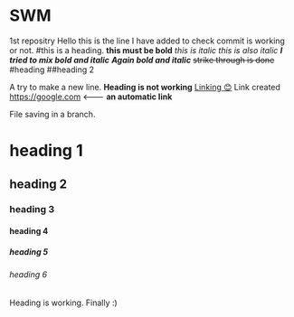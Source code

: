 # SWM
1st repositry
Hello this is the line I have added to check commit is working or not.
#this is a heading.
**this must be bold**
*this is italic*
_this is also italic_
_**I tried to mix bold and italic**_
___Again bold and italic___
~~strike through is done~~
#heading
##heading 2

A try to make a new line.
**Heading is not working**
[Linking 😊](https://google.com)
Link created 
https://google.com <--- **an automatic link**

File saving in a branch.

# heading 1
## heading 2
 ### heading 3
 #### heading 4
##### heading 5
###### heading 6
 Heading is working. 
 Finally :)
